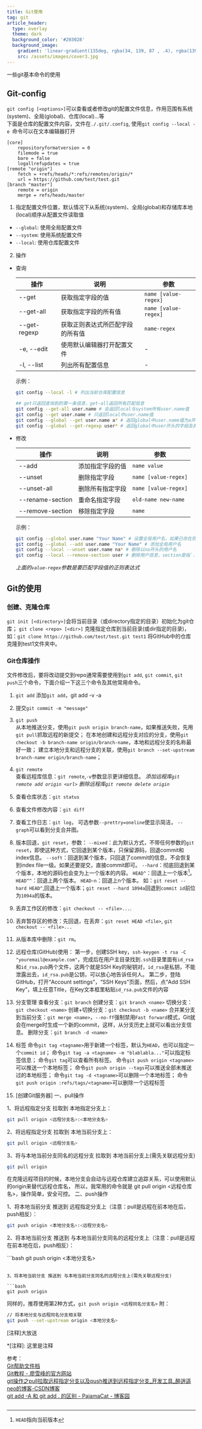 ```yaml
---
title: Git使用
tag: git
article_header:
  type: overlay
  theme: dark
  background_color: '#203028'
  background_image:
    gradient: 'linear-gradient(135deg, rgba(34, 139, 87 , .4), rgba(139, 34, 139, .4))'
    src: /assets/images/cover3.jpg
---
```


一些git基本命令的使用  
<!--more-->

## Git-config
`git config [<options>]`可以查看或者修改git的配置文件信息，作用范围有系统(system)、全局(global)、仓库(local)...等  
下面是仓库的配置文件内容，文件在`./.git/.config`, 使用`git config --local -e `命令可以在文本编辑器打开

```
[core]
	repositoryformatversion = 0
	filemode = true
	bare = false
	logallrefupdates = true
[remote "origin"]
	fetch = +refs/heads/*:refs/remotes/origin/*
	url = https://github.com/test/test.git
[branch "master"]
	remote = origin
	merge = refs/heads/master
```
1. 指定配置文件位置，默认情况下从系统(system)、全局(global)和存储库本地(local)顺序从配置文件读取值 
- `--global`: 使用全局配置文件
- `--system`: 使用系统配置文件
- `--local`: 使用仓库配置文件
2. 操作  
- 查询 

    | 操作         | 说明                             | 参数                 |
    | ------------ | -------------------------------- | -------------------- |
    | --get        | 获取指定字段的值                 | `name [value-regex]` |
    | --get-all    | 获取指定字段的所有值             | `name [value-regex]`  |
    | --get-regexp | 获取正则表达式所匹配字段的所有值 | `name-regex`         |
    | -e, --edit   | 使用默认编辑器打开配置文件       | -                    |
    | -l, --list   | 列出所有配置信息                 | -                    |
    示例：
    ```bash
    git config --local -l # 列出当前仓库配置信息

    ## get只返回查询到的第一条信息，get-all返回所有匹配信息
    git config --get-all user.name # 会返回local与system所有user.name值
    git config --get user.name # 只返回local中user.name值
    git config --global --get user.name a* # 返回global中user.name值为a开头的结果
    git config --global --get-regexp user* # 返回global中user开头的字段及其值
    ```
- 修改

    操作|说明|参数
    -|-|-
    --add|添加指定字段的值|`name value`
    --unset|删除指定字段|`name [value-regex]`
    --unset-all|删除所有指定字段|`name [value-regex]`
    --rename-section|重命名指定字段|`old-name new-name`
    --remove-section|移除指定字段|`name`
    示例：
    ```bash
    git config --global user.name "Your Name" # 设置全局用户名，如果已存在则修改
    git config --global --add user.name "Your Name" # 添加全局用户名
    git config --local --unset user.name na* # 删除以na开头的用户名
    git config --local --remove-section user # 删除用户信息，section是指`.`前面的字段
    ```
    *上面的`value-regex`参数是要匹配字段值的正则表达式*

## Git的使用
### 创建、克隆仓库  
`git init [<directory>]`会将当前目录（或directory指定的目录）初始化为git仓库；
`git clone <repo> [<dir>]` 克隆指定仓库到当前目录(或dir指定的目录)，如：`git clone https://github.com/test/test.git test1` 将GitHub中的仓库克隆到test1文件夹中。

### Git仓库操作
文件修改后，要将改动提交到repo通常需要使用到`git add`, `git commit`, `git push`三个命令，下面介绍一下这三个命令及其他常用命令。
1. `git add`
    添加```git add```，git add -v -a
2. 提交`git commit -m "message"`

3. `git push`  
 从本地推送分支，使用`git push origin branch-name`，如果推送失败，先用`git pull`抓取远程的新提交；
     在本地创建和远程分支对应的分支，使用`git checkout -b branch-name origin/branch-name`，本地和远程分支的名称最好一致；
 建立本地分支和远程分支的关联，使用`git branch --set-upstream branch-name origin/branch-name`；
4. `git remote`  
     查看远程库信息：`git remote`,`-v`参数显示更详细信息。
 *添加远程库`git remote add origin <url>`*
*删除远程库`git remote delete origin`*  
5. 查看仓库状态：```git status```

6. 查看文件修改内容：```git diff```

7. 查看工作日志：```git log```， 可选参数`--prettry=oneline`使显示简洁， `--graph`可以看到分支合并图。

8. 版本回退，```git reset```，参数：
    ``--mixed``：此为默认方式，不带任何参数的``git reset``，即使这种方式，它回退到某个版本，只保留源码，回退commit和index信息。
    ``--soft``：回退到某个版本，只回退了commit的信息，不会恢复到index file一级。如果还要提交，直接commit即可。
    ``--hard``：彻底回退到某个版本，本地的源码也会变为上一个版本的内容。
    ``HEAD^``：回退上一个版本[^1]。
    ``HEAD^^``：回退上两个版本。
    ``HEAD~n``：回退上n个版本。
    如：``git reset --hard HEAD^``,回退上一个版本；``git reset --hard 1094a``回退到``commit id``前位为``1094a``的版本。

10. 丢弃工作区的修改：``git checkout -- <file>...``.

11. 丢弃暂存区的修改：先回退，在丢弃：``git reset HEAD <file>``, ``git checkout -- <file>...``

12. 从版本库中删除：``git rm``。

13. 远程仓库(GitHub)使用：
     第一步，创建SSH key，``ssh-keygen -t rsa -C "youremail@example.com"``，完成后在用户主目录找到``.ssh``目录里面有``id_rsa``和``id_rsa.pub``两个文件，这两个就是SSH Key的秘钥对，``id_rsa``是私钥，不能泄露出去，`id_rsa.pub`是公钥，可以放心地告诉任何人。
     第二步，登陆GitHub，打开“Account settings”，“SSH Keys”页面，然后，点“Add SSH Key”，填上任意Title，在Key文本框里粘贴`id_rsa.pub`文件的内容
  
    
    
13. 分支管理
      查看分支：`git branch`
      创建分支：`git branch <name>`
      切换分支：`git checkout <name>`
      创建+切换分支：`git checkout -b <name>`
      合并某分支到当前分支：`git merge <name>`，`--no-ff`强制禁用`Fast forward`模式，Git就会在merge时生成一个新的commit，这样，从分支历史上就可以看出分支信息。
      删除分支：`git branch -d <name>`

14. 标签
     命令`git tag <tagname>`用于新建一个标签，默认为`HEAD`，也可以指定一个`commit id`；
     命令`git tag -a <tagname> -m "blablabla..."`可以指定标签信息；
     命令`git tag`可以查看所有标签。
     命令`git push origin <tagname>`可以推送一个本地标签；
     命令`git push origin --tags`可以推送全部未推送过的本地标签；
     命令`git tag -d <tagname>`可以删除一个本地标签；
     命令`git push origin :refs/tags/<tagname>`可以删除一个远程标签

15. [创建Git服务器]
     一、pull操作

1、将远程指定分支 拉取到 本地指定分支上：

```bash
git pull origin <远程分支名>:<本地分支名>
```

2、将远程指定分支 拉取到 本地当前分支上：

```bash
git pull origin <远程分支名>
```

3、将与本地当前分支同名的远程分支 拉取到 本地当前分支上(需先关联远程分支)

```bash
git pull origin
```

在克隆远程项目的时候，本地分支会自动与远程仓库建立追踪关系，可以使用默认的origin来替代远程仓库名，
所以，我常用的命令就是 git pull origin <远程仓库名>，操作简单，安全可控。
二、push操作

1、将本地当前分支 推送到 远程指定分支上（注意：pull是远程在前本地在后，push相反）：

```bash
git push origin <本地分支名>:<远程分支名>
```

2、将本地当前分支 推送到 与本地当前分支同名的远程分支上（注意：pull是远程在前本地在后，push相反）：

​```bash
git push origin <本地分支名>
```

3、将本地当前分支 推送到 与本地当前分支同名的远程分支上(需先关联远程分支)

```bash
git push origin
```

同样的，推荐使用第2种方式，`git push origin <远程同名分支名>`
附：

```bash
// 将本地分支与远程同名分支相关联
git push --set-upstream origin <本地分支名>
```
[注释]大放送

*[注释]: 这里是注释

参考：  
[Git帮助文件档]()  
[Git教程 - 廖雪峰的官方网站](https://www.liaoxuefeng.com/wiki/896043488029600)  
[git操作之pull拉取远程指定分支以及push推送到远程指定分支_开发工具_醉逍遥neo的博客-CSDN博客](https://blog.csdn.net/u010059669/article/details/82670484)  
[git add -A 和 git add . 的区别 - PajamaCat - 博客园](https://www.cnblogs.com/skura23/p/5859243.html)

[^1]:``HEAD``指向当前版本
```

```